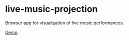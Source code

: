 # live-music-projection

Browser app for visualization of live music performances.

[Demo](https://patztablook22.github.io/live-music-projection/).

